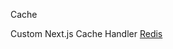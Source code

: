 Cache

Custom Next.js Cache Handler
[Redis](https://github.com/vercel/next.js/tree/canary/examples/cache-handler-redis)